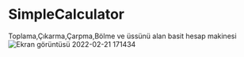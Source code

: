 # SimpleCalculator
Toplama,Çıkarma,Çarpma,Bölme ve üssünü alan basit hesap makinesi
![Ekran görüntüsü 2022-02-21 171434](https://user-images.githubusercontent.com/84273839/154971892-de4e83ee-c5f1-4af0-96f2-fb2d5433d115.png)
